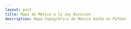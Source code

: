 ```yaml
---
layout: post
title: Mapa de México a lo Joy Division
description: Mapa topográfico de México hecho en Python
---
```


<script type="text/javascript" src="/assets/js/pts.min.js"></script>
<script type="text/javascript" src="/assets/js/test.js"></script>
